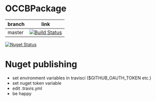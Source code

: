 # OCCBPackage

| branch  |  link |
|---|---|
| master  |  [![Build Status](https://travis-ci.org/OmniChannelChatBot/OCCBPackage.svg?branch=master)](https://travis-ci.org/OmniChannelChatBot/OCCBPackage) |

[![Nuget Status](https://img.shields.io/nuget/dt/OCCBPackage.svg)](https://www.nuget.org/packages/OCCBPackage)

# Nuget publishing
- set environment variables in travisci ($GITHUB_OAUTH_TOKEN etc.)
- set nuget token variable
- edit .travis.yml
- be happy